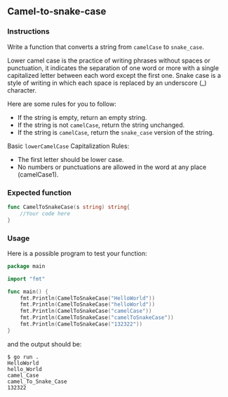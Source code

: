 ## Camel-to-snake-case 

### Instructions
Write a function that converts a string from `camelCase` to `snake_case`.

Lower camel case is the practice of writing phrases without spaces or punctuation, it indicates the separation of one word or more with a single capitalized letter between each word except the first one. Snake case is a style of writing in which each space is replaced by an underscore (_) character.

Here are some rules for you to follow:

- If the string is empty, return an empty string.
- If the string is not `camelCase`, return the string unchanged.
- If the string is `camelCase`, return the `snake_case` version of the string.

Basic `lowerCamelCase` Capitalization Rules:

- The first letter should be lower case.
- No numbers or punctuations are allowed in the word at any place (camelCase1).


### Expected function 

```go
func CamelToSnakeCase(s string) string{
    //Your code here
}
```

### Usage 

Here is a possible program to test your function:

```go
package main

import "fmt"

func main() {
    fmt.Println(CamelToSnakeCase("HelloWorld")) 
    fmt.Println(CamelToSnakeCase("helloWorld"))
    fmt.Println(CamelToSnakeCase("camelCase"))
    fmt.Println(CamelToSnakeCase("camelToSnakeCase"))
    fmt.Println(CamelToSnakeCase("132322"))
}
```

and the output should be:

```console
$ go run .
HelloWorld
hello_World
camel_Case
camel_To_Snake_Case
132322
```

